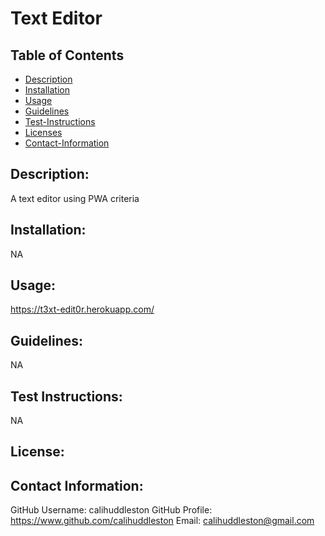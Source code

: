 # Text Editor

## Table of Contents

- [Description](#description)
- [Installation](#install)
- [Usage](#usage)
- [Guidelines](#guidelines)
- [Test-Instructions](#test)
- [Licenses](#license)
- [Contact-Information](#email)

## Description:

A text editor using PWA criteria

## Installation:

NA

## Usage:

https://t3xt-edit0r.herokuapp.com/

## Guidelines:

NA

## Test Instructions:

NA

## License:

## Contact Information:

GitHub Username: calihuddleston
GitHub Profile: https://www.github.com/calihuddleston
Email: calihuddleston@gmail.com
